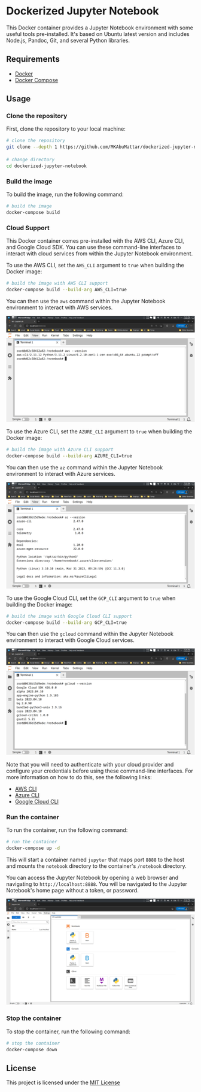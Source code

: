 # Dockerized Jupyter Notebook

This Docker container provides a Jupyter Notebook environment with some useful tools pre-installed. It's based on Ubuntu latest version and includes Node.js, Pandoc, Git, and several Python libraries.

## Requirements

- [Docker](https://www.docker.com/)
- [Docker Compose](https://docs.docker.com/compose/)

## Usage

### Clone the repository

First, clone the repository to your local machine:

```bash
# clone the repository
git clone --depth 1 https://github.com/MKAbuMattar/dockerized-jupyter-notebook.git

# change directory
cd dockerized-jupyter-notebook
```

### Build the image

To build the image, run the following command:

```bash
# build the image
docker-compose build
```

### Cloud Support

This Docker container comes pre-installed with the AWS CLI, Azure CLI, and Google Cloud SDK. You can use these command-line interfaces to interact with cloud services from within the Jupyter Notebook environment.

To use the AWS CLI, set the `AWS_CLI` argument to `true` when building the Docker image:

```bash
# build the image with AWS CLI support
docker-compose build --build-arg AWS_CLI=true
```

You can then use the `aws` command within the Jupyter Notebook environment to interact with AWS services.

![AWS CLI](./assets/aws-cli.png)

To use the Azure CLI, set the `AZURE_CLI` argument to `true` when building the Docker image:

```bash
# build the image with Azure CLI support
docker-compose build --build-arg AZURE_CLI=true
```

You can then use the `az` command within the Jupyter Notebook environment to interact with Azure services.

![Azure CLI](./assets/azure-cli.png)

To use the Google Cloud CLI, set the `GCP_CLI` argument to `true` when building the Docker image:

```bash
# build the image with Google Cloud CLI support
docker-compose build --build-arg GCP_CLI=true
```

You can then use the `gcloud` command within the Jupyter Notebook environment to interact with Google Cloud services.

![Google Cloud CLI](./assets/gcp-cli.png)

Note that you will need to authenticate with your cloud provider and configure your credentials before using these command-line interfaces. For more information on how to do this, see the following links:

- [AWS CLI](https://docs.aws.amazon.com/cli/latest/userguide/cli-chap-configure.html)
- [Azure CLI](https://docs.microsoft.com/en-us/cli/azure/authenticate-azure-cli)
- [Google Cloud CLI](https://cloud.google.com/sdk/docs/authorizing)

### Run the container

To run the container, run the following command:

```bash
# run the container
docker-compose up -d
```

This will start a container named `jupyter` that maps port `8888` to the host and mounts the `notebook` directory to the container's `/notebook` directory.

You can access the Jupyter Notebook by opening a web browser and navigating to `http://localhost:8888`. You will be navigated to the Jupyter Notebook's home page without a token, or password.

![Jupyter Notebook Home Page](./assets/jupyter-notebook-home-page.png)

### Stop the container

To stop the container, run the following command:

```bash
# stop the container
docker-compose down
```

## License

This project is licensed under the [MIT License](LICENSE)
